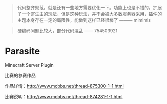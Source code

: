 > 代码整齐规范，就是还有一些地方需要优化一下。功能上也是不错的，扩展了一个寄生虫的玩法，但是这种玩法，并不会被大多数服务器采用，插件的主题本身存在一定的局限性，能做到这样已经很棒了 ——— mimimis

> 硬编码问题比较大，部分代码混乱 —— 754503921

# Parasite
Minecraft Server Plugin


比赛的参赛作品

作品详情：http://www.mcbbs.net/thread-875300-1-1.html

比赛说明：http://www.mcbbs.net/thread-874281-1-1.html
